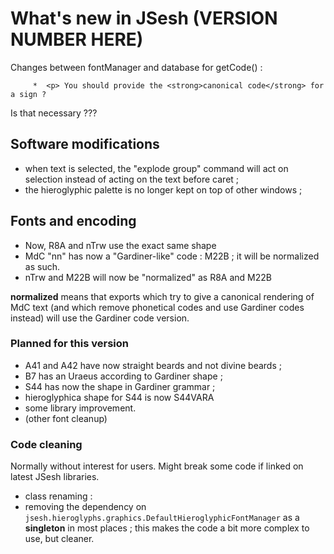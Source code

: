 # What's new in JSesh (VERSION NUMBER HERE)

Changes between fontManager and database for getCode() : 

~~~
	 *  <p> You should provide the <strong>canonical code</strong> for a sign ? 
~~~

Is that necessary ???


## Software modifications

- when text is selected, the "explode group" command will act on selection instead of acting on the text before caret ;
- the hieroglyphic palette is no longer kept on top of other windows ;

## Fonts and encoding

- Now, R8A and nTrw use the exact same shape
- MdC "nn" has now a "Gardiner-like" code : M22B ; it will be normalized as such.
- nTrw and M22B will now be "normalized" as R8A and M22B

**normalized** means that exports which try to give a canonical rendering of MdC text (and which remove phonetical codes and use Gardiner codes instead) will use the Gardiner code version.


### Planned for this version

- A41 and A42 have now straight beards and not divine beards ;
- B7 has an Uraeus according to Gardiner shape ;
- S44 has now the shape in Gardiner grammar ;
- hieroglyphica shape for S44 is now S44VARA 
- some library improvement.
- (other font cleanup)

### Code cleaning

Normally without interest for users. Might break some code if linked on latest JSesh libraries.

- class renaming :
- removing the dependency on `jsesh.hieroglyphs.graphics.DefaultHieroglyphicFontManager` as a **singleton** in most places ; this makes the code a bit more complex to use, but cleaner.

